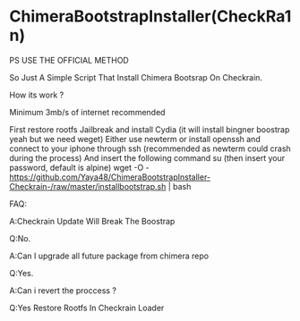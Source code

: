 # ChimeraBootstrapInstaller(CheckRa1n)
PS USE THE OFFICIAL METHOD


So Just A Simple Script That Install Chimera Bootsrap On Checkrain.

How its work ?

Minimum 3mb/s of internet recommended

First restore rootfs Jailbreak and install Cydia (it will install bingner boostrap yeah but we need weget)
Either use newterm or install openssh and connect to your iphone through ssh (recommended as newterm could crash during the process)
And insert the following command
su (then insert your password, default is alpine)
wget -O - https://github.com/Yaya48/ChimeraBootstrapInstaller-Checkrain-/raw/master/installbootstrap.sh | bash


FAQ:

A:Checkrain Update Will Break The Boostrap

Q:No.

A:Can I upgrade all future package from chimera repo

Q:Yes.

A:Can i revert the proccess ?

Q:Yes Restore Rootfs In Checkrain Loader
